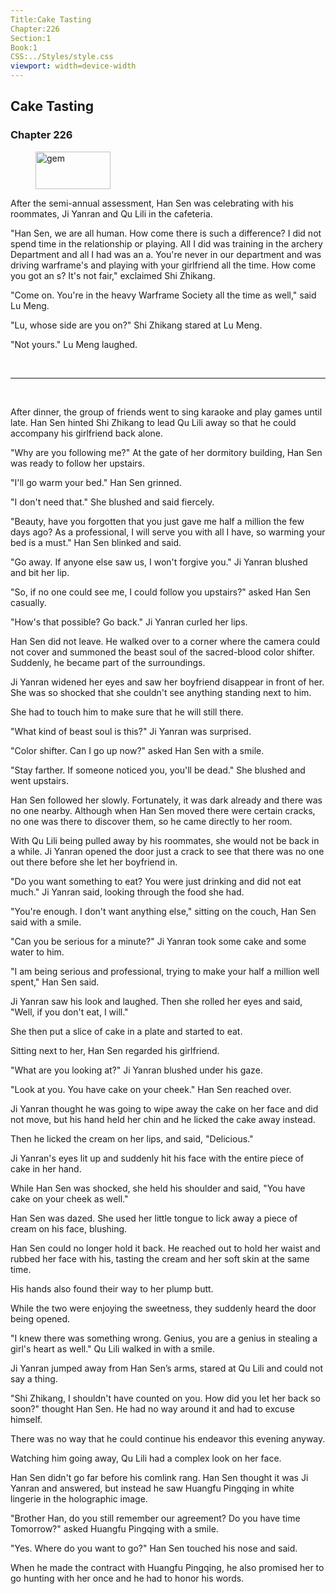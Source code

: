 ```yaml
---
Title:Cake Tasting 
Chapter:226 
Section:1 
Book:1 
CSS:../Styles/style.css 
viewport: width=device-width
---
```

  
## Cake Tasting
### Chapter 226
  
<figure>
	<img src="../Images/gem.gif" alt="gem" id="gem" width="120" height="60" />
</figure>
  

  
After the semi-annual assessment, Han Sen was celebrating with his roommates, Ji Yanran and Qu Lili in the cafeteria.

"Han Sen, we are all human. How come there is such a difference? I did not spend time in the relationship or playing. All I did was training in the archery Department and all I had was an a. You're never in our department and was driving warframe's and playing with your girlfriend all the time. How come you got an s? It's not fair," exclaimed Shi Zhikang.

"Come on. You're in the heavy Warframe Society all the time as well," said Lu Meng.

"Lu, whose side are you on?" Shi Zhikang stared at Lu Meng.

"Not yours." Lu Meng laughed.

<br>

*****

<br>


After dinner, the group of friends went to sing karaoke and play games until late. Han Sen hinted Shi Zhikang to lead Qu Lili away so that he could accompany his girlfriend back alone.

"Why are you following me?" At the gate of her dormitory building, Han Sen was ready to follow her upstairs.

"I'll go warm your bed." Han Sen grinned.

"I don't need that." She blushed and said fiercely.

"Beauty, have you forgotten that you just gave me half a million the few days ago? As a professional, I will serve you with all I have, so warming your bed is a must." Han Sen blinked and said.

"Go away. If anyone else saw us, I won't forgive you." Ji Yanran blushed and bit her lip.

"So, if no one could see me, I could follow you upstairs?" asked Han Sen casually.

"How's that possible? Go back." Ji Yanran curled her lips.

Han Sen did not leave. He walked over to a corner where the camera could not cover and summoned the beast soul of the sacred-blood color shifter. Suddenly, he became part of the surroundings.

Ji Yanran widened her eyes and saw her boyfriend disappear in front of her. She was so shocked that she couldn't see anything standing next to him.

She had to touch him to make sure that he will still there.

"What kind of beast soul is this?" Ji Yanran was surprised.

"Color shifter. Can I go up now?" asked Han Sen with a smile.

"Stay farther. If someone noticed you, you'll be dead." She blushed and went upstairs.

Han Sen followed her slowly. Fortunately, it was dark already and there was no one nearby. Although when Han Sen moved there were certain cracks, no one was there to discover them, so he came directly to her room.

With Qu Lili being pulled away by his roommates, she would not be back in a while. Ji Yanran opened the door just a crack to see that there was no one out there before she let her boyfriend in.

"Do you want something to eat? You were just drinking and did not eat much." Ji Yanran said, looking through the food she had.

"You're enough. I don't want anything else," sitting on the couch, Han Sen said with a smile.

"Can you be serious for a minute?" Ji Yanran took some cake and some water to him.

"I am being serious and professional, trying to make your half a million well spent," Han Sen said.

Ji Yanran saw his look and laughed. Then she rolled her eyes and said, "Well, if you don't eat, I will."

She then put a slice of cake in a plate and started to eat.

Sitting next to her, Han Sen regarded his girlfriend.

"What are you looking at?" Ji Yanran blushed under his gaze.

"Look at you. You have cake on your cheek." Han Sen reached over.

Ji Yanran thought he was going to wipe away the cake on her face and did not move, but his hand held her chin and he licked the cake away instead.

Then he licked the cream on her lips, and said, "Delicious."

Ji Yanran's eyes lit up and suddenly hit his face with the entire piece of cake in her hand.

While Han Sen was shocked, she held his shoulder and said, "You have cake on your cheek as well."

Han Sen was dazed. She used her little tongue to lick away a piece of cream on his face, blushing.

Han Sen could no longer hold it back. He reached out to hold her waist and rubbed her face with his, tasting the cream and her soft skin at the same time.

His hands also found their way to her plump butt.

While the two were enjoying the sweetness, they suddenly heard the door being opened.

"I knew there was something wrong. Genius, you are a genius in stealing a girl's heart as well." Qu Lili walked in with a smile.

Ji Yanran jumped away from Han Sen’s arms, stared at Qu Lili and could not say a thing.

"Shi Zhikang, I shouldn't have counted on you. How did you let her back so soon?" thought Han Sen. He had no way around it and had to excuse himself.

There was no way that he could continue his endeavor this evening anyway.

Watching him going away, Qu Lili had a complex look on her face.

Han Sen didn't go far before his comlink rang. Han Sen thought it was Ji Yanran and answered, but instead he saw Huangfu Pingqing in white lingerie in the holographic image.

"Brother Han, do you still remember our agreement? Do you have time Tomorrow?" asked Huangfu Pingqing with a smile.

"Yes. Where do you want to go?" Han Sen touched his nose and said.

When he made the contract with Huangfu Pingqing, he also promised her to go hunting with her once and he had to honor his words.